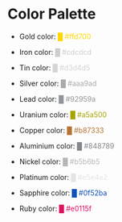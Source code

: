 # Color Palette

+ Gold color: <span style="color:#ffd700">█ #ffd700</span>

+ Iron color: <span style="color:#cdcdcd">█ #cdcdcd</span>

+ Tin color: <span style="color:#d3d4d5">█ #d3d4d5</span>

+ Silver color: <span style="color:#aaa9ad">█ #aaa9ad</span>

+ Lead color: <span style="color:#92959a">█ #92959a</span>

+ Uranium color: <span style="color:#a5a500">█ #a5a500</span>

+ Copper color: <span style="color:#b87333">█ #b87333</span>

+ Aluminium color: <span style="color:#848789">█ #848789</span>

+ Nickel color: <span style="color:#b5b6b5">█ #b5b6b5</span>

+ Platinum color: <span style="color:#e5e4e2">█ #e5e4e2</span>

+ Sapphire color: <span style="color:#0f52ba">█ #0f52ba</span>

+ Ruby color: <span style="color:#e0115f">█ #e0115f</span>